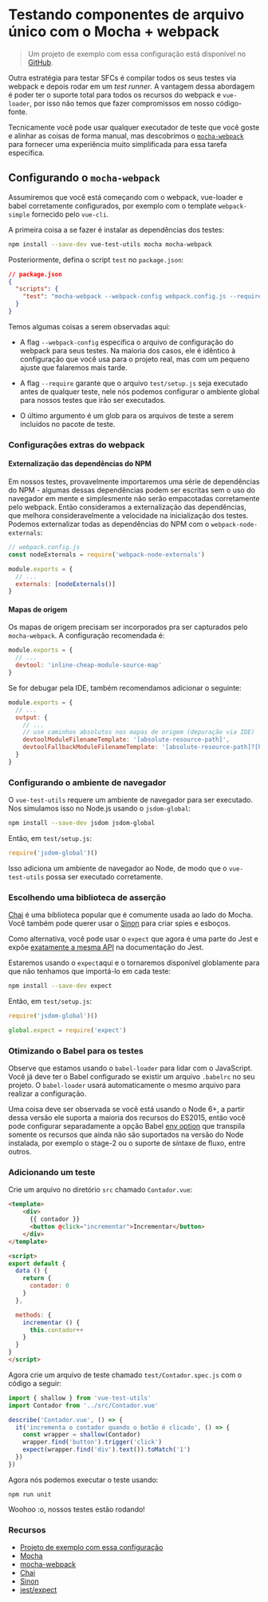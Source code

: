 # Testando componentes de arquivo único com o Mocha + webpack

> Um projeto de exemplo com essa configuração está disponível no [GitHub](https://github.com/vuejs/vue-test-utils-mocha-webpack-example).

Outra estratégia para testar SFCs é compilar todos os seus testes via webpack e depois rodar em um *test runner*. A vantagem dessa abordagem é poder ter o suporte total para todos os recursos do webpack e `vue-loader`, por isso não temos que fazer compromissos em nosso código-fonte.

Tecnicamente você pode usar qualquer executador de teste que você goste e alinhar as coisas de forma manual, mas descobrimos o [`mocha-webpack`](https://github.com/zinserjan/mocha-webpack) para fornecer uma experiência muito simplificada para essa tarefa específica.

## Configurando o `mocha-webpack`

Assumiremos que você está começando com o webpack, vue-loader e babel corretamente configurados, por exemplo com o template `webpack-simple` fornecido pelo `vue-cli`.

A primeira coisa a se fazer é instalar as dependências dos testes:

``` bash
npm install --save-dev vue-test-utils mocha mocha-webpack
```

Posteriormente, defina o script `test` no `package.json`:

```json
// package.json
{
  "scripts": {
    "test": "mocha-webpack --webpack-config webpack.config.js --require test/setup.js test/**/*.spec.js"
  }
}
```

Temos algumas coisas a serem observadas aqui:

- A flag `--webpack-config` especifica o arquivo de configuração do webpack para seus testes. Na maioria dos casos, ele é idêntico à configuração que você usa para o projeto real, mas com um pequeno ajuste que falaremos mais tarde.

- A flag `--require` garante que o arquivo `test/setup.js` seja executado antes de qualquer teste, nele nós podemos configurar o ambiente global para nossos testes que irão ser executados.

- O último argumento é um glob para os arquivos de teste a serem incluídos no pacote de teste.

### Configurações extras do webpack

#### Externalização das dependências do NPM

Em nossos testes, provavelmente importaremos uma série de dependências do NPM - algumas dessas dependências podem ser escritas sem o uso do navegador em mente e simplesmente não serão empacotadas corretamente pelo webpack. Então consideramos a externalização das dependências, que melhora consideravelmente a velocidade na inicialização dos testes. Podemos externalizar todas as dependências do NPM com o `webpack-node-externals`:

```js
// webpack.config.js
const nodeExternals = require('webpack-node-externals')

module.exports = {
  // ...
  externals: [nodeExternals()]
}
```

#### Mapas de origem

Os mapas de origem precisam ser incorporados pra ser capturados pelo `mocha-webpack`. A configuração recomendada é:

``` js
module.exports = {
  // ...
  devtool: 'inline-cheap-module-source-map'
}
```

Se for debugar pela IDE, também recomendamos adicionar o seguinte:

``` js
module.exports = {
  // ...
  output: {
    // ...
    // use caminhos absolutos nos mapas de origem (depuração via IDE)
    devtoolModuleFilenameTemplate: '[absolute-resource-path]',
    devtoolFallbackModuleFilenameTemplate: '[absolute-resource-path]?[hash]'
  }
}
```

### Configurando o ambiente de navegador

O `vue-test-utils` requere um ambiente de navegador para ser executado. Nos simulamos isso no Node.js usando o `jsdom-global`:

```bash
npm install --save-dev jsdom jsdom-global
```

Então, em `test/setup.js`:

``` js
require('jsdom-global')()
```

Isso adiciona um ambiente de navegador ao Node, de modo que o `vue-test-utils` possa ser executado corretamente.

### Escolhendo uma biblioteca de asserção

[Chai](http://chaijs.com/) é uma biblioteca popular que é comumente usada ao lado do Mocha. Você também pode querer usar o [Sinon](http://sinonjs.org/) para criar spies e esboços.

Como alternativa, você pode usar o `expect` que agora é uma parte do Jest e expõe [exatamente a mesma API](http://facebook.github.io/jest/docs/en/expect.html#content) na documentação do Jest.

Estaremos usando o `expect`aqui e o tornaremos disponível globlamente para que não tenhamos que importá-lo em cada teste:

``` bash
npm install --save-dev expect
```

Então, em `test/setup.js`:

``` js
require('jsdom-global')()

global.expect = require('expect')
```

### Otimizando o Babel para os testes

Observe que estamos usando o `babel-loader` para lidar com o JavaScript. Você já deve ter o Babel configurado se existir um arquivo `.babelrc` no seu projeto. O `babel-loader` usará automaticamente o mesmo arquivo para realizar a configuração.

Uma coisa deve ser observada se você está usando o Node 6+, a partir dessa versão ele suporta a maioria dos recursos do ES2015, então você pode configurar separadamente a opção Babel [env option](https://babeljs.io/docs/usage/babelrc/#env-option) que transpila somente os recursos que ainda não são suportados na versão do Node instalada, por exemplo o stage-2 ou o suporte de síntaxe de fluxo, entre outros.

### Adicionando um teste

Crie um arquivo no diretório `src` chamado `Contador.vue`:

``` html
<template>
	<div>
	  {{ contador }}
	  <button @click="incrementar">Incrementar</button>
	</div>
</template>

<script>
export default {
  data () {
    return {
      contador: 0
    }
  },

  methods: {
    incrementar () {
      this.contador++
    }
  }
}
</script>
```

Agora crie um arquivo de teste chamado `test/Contador.spec.js` com o código a seguir:

```js
import { shallow } from 'vue-test-utils'
import Contador from '../src/Contador.vue'

describe('Contador.vue', () => {
  it('incrementa o contador quando o botão é clicado', () => {
    const wrapper = shallow(Contador)
    wrapper.find('button').trigger('click')
    expect(wrapper.find('div').text()).toMatch('1')
  })
})
```

Agora nós podemos executar o teste usando:

```
npm run unit
```

Woohoo :o, nossos testes estão rodando!

### Recursos

- [Projeto de exemplo com essa configuração](https://github.com/vuejs/vue-test-utils-mocha-webpack-example)
- [Mocha](https://mochajs.org/)
- [mocha-webpack](http://zinserjan.github.io/mocha-webpack/)
- [Chai](http://chaijs.com/)
- [Sinon](http://sinonjs.org/)
- [jest/expect](http://facebook.github.io/jest/docs/en/expect.html#content)
